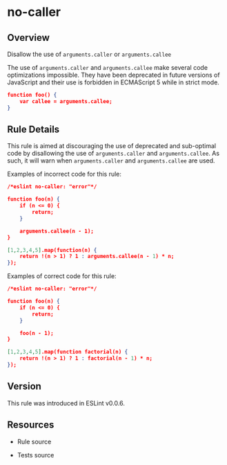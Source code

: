

# no-caller
## Overview

Disallow the use of `arguments.caller` or `arguments.callee`

The use of `arguments.caller` and `arguments.callee` make several code optimizations impossible. They have been deprecated in future versions of JavaScript and their use is forbidden in ECMAScript 5 while in strict mode.


```json
function foo() {
    var callee = arguments.callee;
}
```

## Rule Details

This rule is aimed at discouraging the use of deprecated and sub-optimal code by disallowing the use of `arguments.caller` and `arguments.callee`. As such, it will warn when `arguments.caller` and `arguments.callee` are used.

Examples of incorrect code for this rule:


```json
/*eslint no-caller: "error"*/

function foo(n) {
    if (n <= 0) {
        return;
    }

    arguments.callee(n - 1);
}

[1,2,3,4,5].map(function(n) {
    return !(n > 1) ? 1 : arguments.callee(n - 1) * n;
});
```

Examples of correct code for this rule:


```json
/*eslint no-caller: "error"*/

function foo(n) {
    if (n <= 0) {
        return;
    }

    foo(n - 1);
}

[1,2,3,4,5].map(function factorial(n) {
    return !(n > 1) ? 1 : factorial(n - 1) * n;
});
```


## Version

This rule was introduced in ESLint v0.0.6.

## Resources


- Rule source 

- Tests source 

